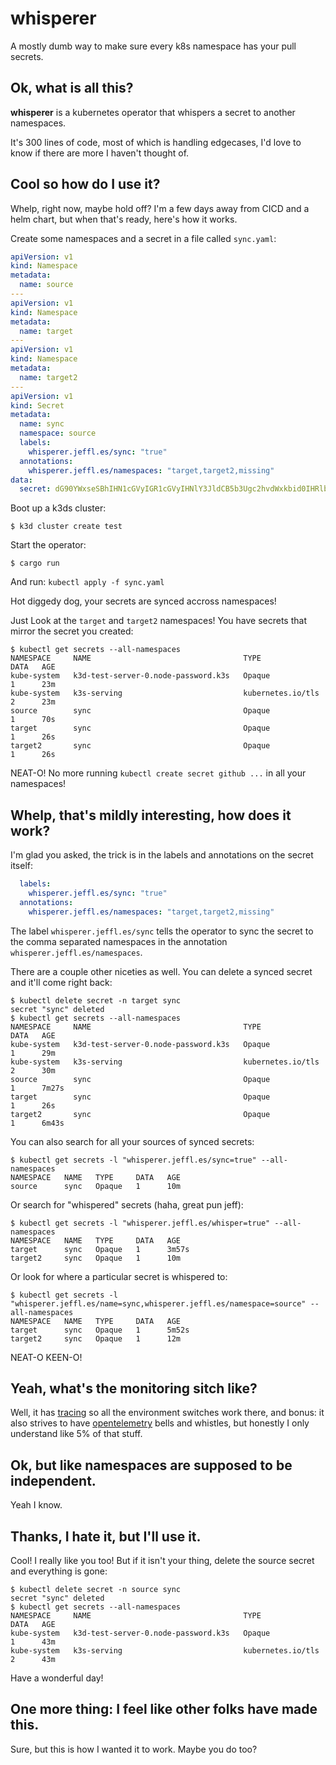 # whisperer
A mostly dumb way to make sure every k8s namespace has your pull secrets.

## Ok, what is all this?
**whisperer** is a kubernetes operator that whispers a secret to another namespaces.

It's 300 lines of code, most of which is handling edgecases, I'd love to know if there are more I haven't thought of.

## Cool so how do I use it?
Whelp, right now, maybe hold off? I'm a few days away from CICD and a helm chart, but when that's ready, here's how it works.

Create some namespaces and a secret in a file called `sync.yaml`:
```yaml
apiVersion: v1
kind: Namespace
metadata:
  name: source
---
apiVersion: v1
kind: Namespace
metadata:
  name: target
---
apiVersion: v1
kind: Namespace
metadata:
  name: target2
---
apiVersion: v1
kind: Secret
metadata:
  name: sync
  namespace: source
  labels:
    whisperer.jeffl.es/sync: "true"
  annotations:
    whisperer.jeffl.es/namespaces: "target,target2,missing"
data:
  secret: dG90YWxseSBhIHN1cGVyIGR1cGVyIHNlY3JldCB5b3Ugc2hvdWxkbid0IHRlbGwgYW55b25lCg==
```

Boot up a k3ds cluster:
```
$ k3d cluster create test
```

Start the operator:
```
$ cargo run
```

And run:
`kubectl apply -f sync.yaml`

Hot diggedy dog, your secrets are synced accross namespaces! 

Just Look at the `target` and `target2` namespaces! You have secrets that mirror the secret you created:
```
$ kubectl get secrets --all-namespaces
NAMESPACE     NAME                                  TYPE                DATA   AGE
kube-system   k3d-test-server-0.node-password.k3s   Opaque              1      23m
kube-system   k3s-serving                           kubernetes.io/tls   2      23m
source        sync                                  Opaque              1      70s
target        sync                                  Opaque              1      26s
target2       sync                                  Opaque              1      26s
```

NEAT-O! No more running `kubectl create secret github ...` in all your namespaces!

## Whelp, that's mildly interesting, how does it work?

I'm glad you asked, the trick is in the labels and annotations on the secret itself:
```yaml
  labels:
    whisperer.jeffl.es/sync: "true"
  annotations:
    whisperer.jeffl.es/namespaces: "target,target2,missing"
```

The label `whisperer.jeffl.es/sync` tells the operator to sync the secret to the comma separated namespaces in the annotation `whisperer.jeffl.es/namespaces`.

There are a couple other niceties as well. You can delete a synced secret and it'll come right back:
```
$ kubectl delete secret -n target sync
secret "sync" deleted
$ kubectl get secrets --all-namespaces
NAMESPACE     NAME                                  TYPE                DATA   AGE
kube-system   k3d-test-server-0.node-password.k3s   Opaque              1      29m
kube-system   k3s-serving                           kubernetes.io/tls   2      30m
source        sync                                  Opaque              1      7m27s
target        sync                                  Opaque              1      26s
target2       sync                                  Opaque              1      6m43s
```

You can also search for all your sources of synced secrets:
```
$ kubectl get secrets -l "whisperer.jeffl.es/sync=true" --all-namespaces
NAMESPACE   NAME   TYPE     DATA   AGE
source      sync   Opaque   1      10m
```

Or search for "whispered" secrets (haha, great pun jeff):
```
$ kubectl get secrets -l "whisperer.jeffl.es/whisper=true" --all-namespaces
NAMESPACE   NAME   TYPE     DATA   AGE
target      sync   Opaque   1      3m57s
target2     sync   Opaque   1      10m
```

Or look for where a particular secret is whispered to:
```
$ kubectl get secrets -l "whisperer.jeffl.es/name=sync,whisperer.jeffl.es/namespace=source" --all-namespaces
NAMESPACE   NAME   TYPE     DATA   AGE
target      sync   Opaque   1      5m52s
target2     sync   Opaque   1      12m
```

NEAT-O KEEN-O!

## Yeah, what's the monitoring sitch like?

Well, it has [tracing](https://docs.rs/tracing/latest/tracing/) so all the environment switches work there, and bonus: it also strives to have [opentelemetry](https://opentelemetry.io/) bells and whistles, but honestly I only understand like 5% of that stuff.

## Ok, but like namespaces are supposed to be independent.

Yeah I know.

## Thanks, I hate it, but I'll use it.

Cool! I really like you too!  But if it isn't your thing, delete the source secret and everything is gone:
```
$ kubectl delete secret -n source sync
secret "sync" deleted
$ kubectl get secrets --all-namespaces
NAMESPACE     NAME                                  TYPE                DATA   AGE
kube-system   k3d-test-server-0.node-password.k3s   Opaque              1      43m
kube-system   k3s-serving                           kubernetes.io/tls   2      43m
```
Have a wonderful day!

## One more thing: I feel like other folks have made this.

Sure, but this is how I wanted it to work. Maybe you do too?
